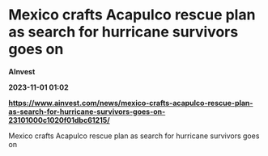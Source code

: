 # Mexico crafts Acapulco rescue plan as search for hurricane survivors goes on
**AInvest**

**2023-11-01 01:02**

**https://www.ainvest.com/news/mexico-crafts-acapulco-rescue-plan-as-search-for-hurricane-survivors-goes-on-23101000c1020f01dbc61215/**

Mexico crafts Acapulco rescue plan as search for hurricane survivors goes on